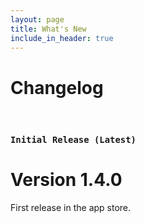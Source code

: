 ```yaml
---
layout: page
title: What's New
include_in_header: true
---
```


# Changelog

<br>

### `Initial Release (Latest)`
# **Version 1.4.0**
First release in the app store.

<br>
